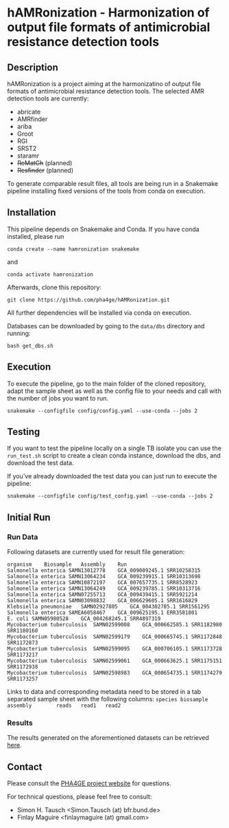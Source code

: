 hAMRonization - Harmonization of output file formats of antimicrobial resistance detection tools 
=======================================
Description
-----------
hAMRonization is a project aiming at the harmonizatino of output file formats of antimicrobial resistance detection tools. 
The selected AMR detection tools are currently:
* abricate
* AMRfinder
* ariba
* Groot
* RGI
* SRST2
* staramr
* ~~ReMatCh~~ (planned)
* ~~Resfinder~~ (planned)


To generate comparable result files, all tools are being run in a Snakemake pipeline installing fixed versions of the tools from conda on execution.

Installation 
------------

This pipeline depends on Snakemake and Conda. If you have conda installed, please run 

`conda create --name hamronization snakemake` 

and 

`conda activate hamronization`

Afterwards, clone this repository:

`git clone https://github.com/pha4ge/hAMRonization.git`

All further dependencies will be installed via conda on execution.

Databases can be downloaded by going to the `data/dbs` directory and running:

`bash get_dbs.sh`

Execution
---------

To execute the pipeline, go to the main folder of the cloned repository, adapt the sample sheet as well as the config file to your needs and call with the number of jobs you want to run.

`snakemake --configfile config/config.yaml --use-conda --jobs 2`


Testing
-------

If you want to test the pipeline locally on a single TB isolate you can use the
`run_test.sh` script to create a clean conda instance, download the dbs, and download
the test data. 

If you've already downloaded the test data you can just run to execute the pipeline:

`snakemake --configfile config/test_config.yaml --use-conda --jobs 2`


Initial Run
-----------

### Run Data

Following datasets are currently used for result file generation:
```
organism    Biosample   Assembly    Run
Salmonella enterica SAMN13012778    GCA_009009245.1 SRR10258315
Salmonella enterica SAMN13064234    GCA_009239915.1 SRR10313698
Salmonella enterica SAMN10872197    GCA_007657735.1 SRR8528923
Salmonella enterica SAMN13064249    GCA_009239785.1 SRR10313716
Salmonella enterica SAMN07255713    GCA_009439415.1 SRR5921214
Salmonella enterica SAMN03098832    GCA_006629605.1 SRR1616829
Klebsiella pneumoniae   SAMN02927805    GCA_004302785.1 SRR1561295
Salmonella enterica SAMEA6058467    GCA_009625195.1 ERR3581801
E. coli SAMN05980528    GCA_004268245.1 SRR4897319
Mycobacterium tuberculosis  SAMN02599008    GCA_000662585.1 SRR1182980 SRR1180160
Mycobacterium tuberculosis  SAMN02599179    GCA_000665745.1 SRR1172848 SRR1172873
Mycobacterium tuberculosis  SAMN02599095    GCA_000706105.1 SRR1173728 SRR1173217
Mycobacterium tuberculosis  SAMN02599061    GCA_000663625.1 SRR1175151 SRR1172938
Mycobacterium tuberculosis  SAMN02598983    GCA_000654735.1 SRR1174279 SRR1173257
```
Links to data and corresponding metadata need to be stored in a tab separated sample sheet with the following columns:
`species biosample       assembly        reads   read1   read2`


### Results

The results generated on the aforementioned datasets can be retrieved [here](https://databay.bfrlab.de/d/c937ce66a7f2406e9a0f/).

Contact
-------
Please consult the [PHA4GE project website](https://github.com/pha4ge) for questions.

For technical questions, please feel free to consult:
 * Simon H. Tausch <Simon.Tausch (at) bfr.bund.de> 
 * Finlay Maguire <finlaymaguire (at) gmail.com> 
 

